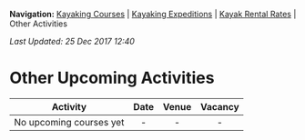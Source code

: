 **Navigation:** [Kayaking Courses](index) &#124; [Kayaking Expeditions](expedition) &#124; [Kayak Rental Rates](rental) &#124; Other Activities

_Last Updated: 25 Dec 2017 12:40_
# Other Upcoming Activities

Activity | Date | Venue | Vacancy
:---:|:---:|:---:|:---:
No upcoming courses yet|-|-|-

